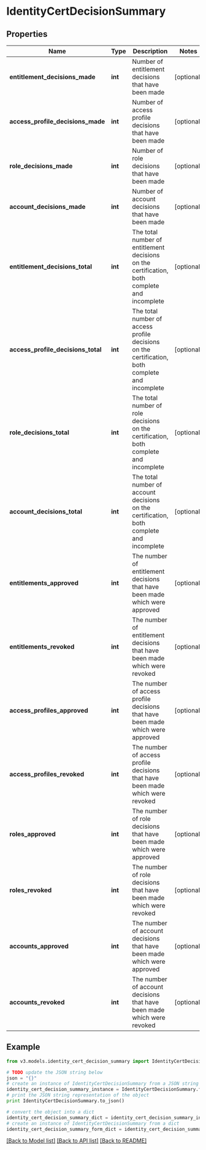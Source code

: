 # IdentityCertDecisionSummary


## Properties
Name | Type | Description | Notes
------------ | ------------- | ------------- | -------------
**entitlement_decisions_made** | **int** | Number of entitlement decisions that have been made | [optional] 
**access_profile_decisions_made** | **int** | Number of access profile decisions that have been made | [optional] 
**role_decisions_made** | **int** | Number of role decisions that have been made | [optional] 
**account_decisions_made** | **int** | Number of account decisions that have been made | [optional] 
**entitlement_decisions_total** | **int** | The total number of entitlement decisions on the certification, both complete and incomplete | [optional] 
**access_profile_decisions_total** | **int** | The total number of access profile decisions on the certification, both complete and incomplete | [optional] 
**role_decisions_total** | **int** | The total number of role decisions on the certification, both complete and incomplete | [optional] 
**account_decisions_total** | **int** | The total number of account decisions on the certification, both complete and incomplete | [optional] 
**entitlements_approved** | **int** | The number of entitlement decisions that have been made which were approved | [optional] 
**entitlements_revoked** | **int** | The number of entitlement decisions that have been made which were revoked | [optional] 
**access_profiles_approved** | **int** | The number of access profile decisions that have been made which were approved | [optional] 
**access_profiles_revoked** | **int** | The number of access profile decisions that have been made which were revoked | [optional] 
**roles_approved** | **int** | The number of role decisions that have been made which were approved | [optional] 
**roles_revoked** | **int** | The number of role decisions that have been made which were revoked | [optional] 
**accounts_approved** | **int** | The number of account decisions that have been made which were approved | [optional] 
**accounts_revoked** | **int** | The number of account decisions that have been made which were revoked | [optional] 

## Example

```python
from v3.models.identity_cert_decision_summary import IdentityCertDecisionSummary

# TODO update the JSON string below
json = "{}"
# create an instance of IdentityCertDecisionSummary from a JSON string
identity_cert_decision_summary_instance = IdentityCertDecisionSummary.from_json(json)
# print the JSON string representation of the object
print IdentityCertDecisionSummary.to_json()

# convert the object into a dict
identity_cert_decision_summary_dict = identity_cert_decision_summary_instance.to_dict()
# create an instance of IdentityCertDecisionSummary from a dict
identity_cert_decision_summary_form_dict = identity_cert_decision_summary.from_dict(identity_cert_decision_summary_dict)
```
[[Back to Model list]](../README.md#documentation-for-models) [[Back to API list]](../README.md#documentation-for-api-endpoints) [[Back to README]](../README.md)


